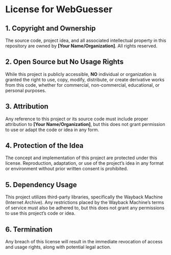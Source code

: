 # License for WebGuesser

## 1. Copyright and Ownership
The source code, project idea, and all associated intellectual property in this repository are owned by **[Your Name/Organization]**. All rights reserved.

## 2. Open Source but No Usage Rights
While this project is publicly accessible, **NO** individual or organization is granted the right to use, copy, modify, distribute, or create derivative works from this code, whether for commercial, non-commercial, educational, or personal purposes.

## 3. Attribution
Any reference to this project or its source code must include proper attribution to **[Your Name/Organization]**, but this does not grant permission to use or adapt the code or idea in any form.

## 4. Protection of the Idea
The concept and implementation of this project are protected under this license. Reproduction, adaptation, or use of the project’s idea in any format or environment without prior written consent is prohibited.

## 5. Dependency Usage
This project utilizes third-party libraries, specifically the Wayback Machine (Internet Archive). Any restrictions placed by the Wayback Machine’s terms of service must also be adhered to, but this does not grant any permissions to use this project’s code or idea.

## 6. Termination
Any breach of this license will result in the immediate revocation of access and usage rights, along with potential legal action.
